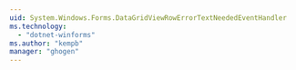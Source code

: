```yaml
---
uid: System.Windows.Forms.DataGridViewRowErrorTextNeededEventHandler
ms.technology: 
  - "dotnet-winforms"
ms.author: "kempb"
manager: "ghogen"
---
```

